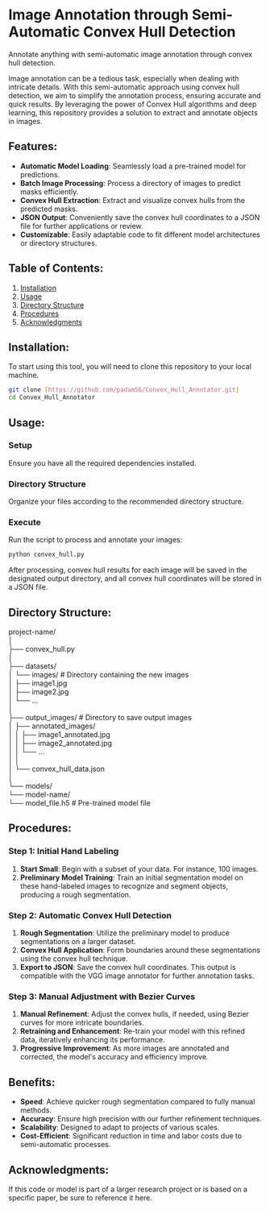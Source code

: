 # Image Annotation through Semi-Automatic Convex Hull Detection

Annotate anything with semi-automatic image annotation through convex hull detection.

Image annotation can be a tedious task, especially when dealing with intricate details. With this semi-automatic approach using convex hull detection, we aim to simplify the annotation process, ensuring accurate and quick results. By leveraging the power of Convex Hull algorithms and deep learning, this repository provides a solution to extract and annotate objects in images.

## Features:
- **Automatic Model Loading**: Seamlessly load a pre-trained model for predictions.
- **Batch Image Processing**: Process a directory of images to predict masks efficiently.
- **Convex Hull Extraction**: Extract and visualize convex hulls from the predicted masks.
- **JSON Output**: Conveniently save the convex hull coordinates to a JSON file for further applications or review.
- **Customizable**: Easily adaptable code to fit different model architectures or directory structures.

## Table of Contents:

1. [Installation](#installation)
2. [Usage](#usage)
3. [Directory Structure](#directory-structure)
4. [Procedures](#procedures)
5. [Acknowledgments](#acknowledgments)

## Installation:

To start using this tool, you will need to clone this repository to your local machine.

```bash
git clone [https://github.com/padam56/Convex_Hull_Annotator.git]
cd Convex_Hull_Annotator
```

## Usage:

### Setup
Ensure you have all the required dependencies installed.

### Directory Structure
Organize your files according to the recommended directory structure.

### Execute
Run the script to process and annotate your images:

```bash
python convex_hull.py
```

After processing, convex hull results for each image will be saved in the designated output directory, and all convex hull coordinates will be stored in a JSON file.


## Directory Structure:

project-name/  
│  
├── convex_hull.py  
│  
├── datasets/  
│   └── images/  # Directory containing the new images  
│       ├── image1.jpg  
│       ├── image2.jpg  
│       └── ...  
│  
├── output_images/  # Directory to save output images  
│   ├── annotated_images/  
│   │   ├── image1_annotated.jpg  
│   │   ├── image2_annotated.jpg  
│   │   └── ...  
│   │  
│   └── convex_hull_data.json  
│  
└── models/  
    └── model-name/  
        └── model_file.h5  # Pre-trained model file  

## Procedures:

### Step 1: Initial Hand Labeling

1. **Start Small**: Begin with a subset of your data. For instance, 100 images.
2. **Preliminary Model Training**: Train an initial segmentation model on these hand-labeled images to recognize and segment objects, producing a rough segmentation.

### Step 2: Automatic Convex Hull Detection

1. **Rough Segmentation**: Utilize the preliminary model to produce segmentations on a larger dataset.
2. **Convex Hull Application**: Form boundaries around these segmentations using the convex hull technique.
3. **Export to JSON**: Save the convex hull coordinates. This output is compatible with the VGG image annotator for further annotation tasks.

### Step 3: Manual Adjustment with Bezier Curves

1. **Manual Refinement**: Adjust the convex hulls, if needed, using Bezier curves for more intricate boundaries.
2. **Retraining and Enhancement**: Re-train your model with this refined data, iteratively enhancing its performance.
3. **Progressive Improvement**: As more images are annotated and corrected, the model's accuracy and efficiency improve.

## Benefits:

- **Speed**: Achieve quicker rough segmentation compared to fully manual methods.
- **Accuracy**: Ensure high precision with our further refinement techniques.
- **Scalability**: Designed to adapt to projects of various scales.
- **Cost-Efficient**: Significant reduction in time and labor costs due to semi-automatic processes.


## Acknowledgments:
If this code or model is part of a larger research project or is based on a specific paper, be sure to reference it here.